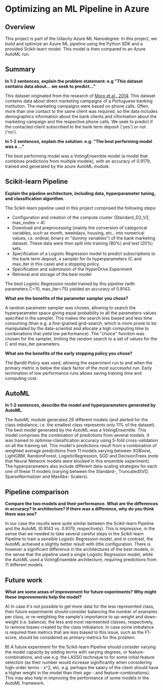 # Optimizing an ML Pipeline in Azure

## Overview
This project is part of the Udacity Azure ML Nanodegree.
In this project, we build and optimize an Azure ML pipeline using the Python SDK and a provided Scikit-learn model.
This model is then compared to an Azure AutoML run.

## Summary
**In 1-2 sentences, explain the problem statement: e.g "This dataset contains data about... we seek to predict..."**

This dataset originated from the research of [Moro et al., 2014](https://archive.ics.uci.edu/ml/datasets/bank+marketing).
This dataset contains data about direct marketing campaigns of a Portuguese banking institution. The marketing campaigns were based on phone calls. 
Often, more than one contact to the same client was required, so the data includes demographics information about the bank clients and
information about the marketing campaign and the respective phone calls. We seek to predict if the contacted client subscribed to the bank term deposit ('yes') or not ('no').

**In 1-2 sentences, explain the solution: e.g. "The best performing model was a ..."**

The best performing model was a VotingEnsemble model (a model that combines predictions from
multiple models), with an accuracy of 0.9179, trained and generated by the azure AutoML module.

## Scikit-learn Pipeline
**Explain the pipeline architecture, including data, hyperparameter tuning, and classification algorithm.**

The Scikit-learn pipeline used in this project comprised the following steps:
- Configuration and creation of the compute cluster (Standard_D2_V2, max_nodes = 4)
- Download and preprocessing (mainly the conversion of categorical variables, such as month, weekdays, housing, etc., into numerical values, i.e. ordinal, binary or "dummy variables") of the bank marketing dataset. These data were then split into training (80%) and test (20%) sets.
- Specification of a Logistic Regression model to predict subscriptions to the bank term deposit, a sampler for its hyperparameters (C and max_iter in this case) and a stopping policy.
- Specification and submission of the HyperDrive Experiment
- Retrieval and storage of the best model

The best Logistic Regression model trained by this pipeline (with parameters C=10, max_iter=75) yielded an accuracy of 0.9143.

**What are the benefits of the parameter sampler you chose?**

A random parameter sampler was chosen, allowing to search the hyperparameter space giving equal probability to all the parameters-values specified in the sampler. 
This makes the search less biased and less time consuming (than e.g. a fine-grained grid-search, which is more prone to be manipulated by the data-scientist 
and allocate a high computing time to combinations that yield low performance). 
The "choice" function was chosen for the sampler, limiting the random search to a set of values for the C and max_iter parameters.

**What are the benefits of the early stopping policy you chose?**

The Bandit Policy was used, allowing the experiment run to end when the primary metric is below the slack factor of the most successful run. Early termination of low performance runs allows saving training time and computing cost.

## AutoML
**In 1-2 sentences, describe the model and hyperparameters generated by AutoML.**

The AutoML module generated 26 different models (and alerted for the class imbalance, i.e. the smallest class represents only 11% of the dataset).
The best model generated by the AutoML was a VotingEnsemble. This model comprises
the combination of predictions from several models. It was trained to
optimise classification accuracy using 5-fold cross-validation on all the training set.
This model's predictions result from a combination of weighted average predicitions from 11 models varying between
XGBoost, LightGBM, RandomForest, LogisticRegression, SGD and DecisionTrees (note that Neural Network models were blocked in this ensemble experiment).
The hyperparameters also include different data-scaling strategies for each one of these 11 models
(varying between the Standard-, TruncatedSVD, SparseNormalizer and MaxAbs- Scalers).

## Pipeline comparison
**Compare the two models and their performance. What are the differences in accuracy? In architecture? If there was a difference, why do you think there was one?**

In our case the results were quite similar between the Scikit-learn Pipeline and the AutoML (0.9143 vs. 0.9179, respectively).
This is impressive, in the sense that we needed to take several careful steps in the Scikit-learn Pipeline to train a 
sensible Logistic Regression model, and in contrast, the AutoML achieved a slightly better result with little configuration.
There is however a significant difference in the architectures of the best models, in the sense that the pipeline used a single Logistic Regression model, 
while the AutoML used a VotingEnsemble architecture, requiring predictions from 11 different models.

## Future work
**What are some areas of improvement for future experiments? Why might these improvements help the model?**

A) In case it's not possible to get more data for the less represented class, then future experiments should 
consider balancing the number of examples per class, or re-weighting the sample's importance to 
up-weight and down-weight (i.e. balance), the less and most represented classes, respectively, to remove biases created by the class imbalance.
In case some imbalance is required then metrics that are less biased to this issue, such as the F1-score, should be considered as primary-metrics for this problem.

B) A future experiment for the Scikit-learn Pipeline should consider varying the model capacity by adding terms 
with varying degrees, or feature-combinations, and use e.g. the LASSO technique to for some initial feature selection
(as their number would increase significantly when considering high-order terms - x^2, etc, e.g. perhaps the salary of the client should have a higher weight in the model than their age - and feature-combinations).
This may also help in improving the performance of some models in the AutoML framework.
